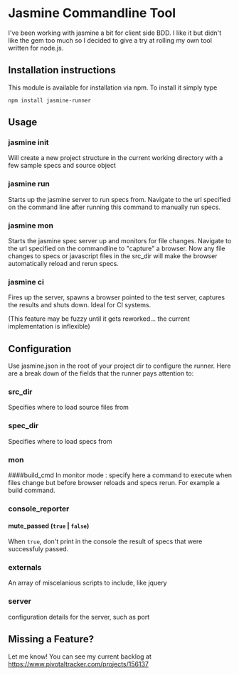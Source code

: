 # Jasmine Commandline Tool
I've been working with jasmine a bit for client side BDD. I like it but didn't like the gem too much so I decided to give a try at rolling my own tool written for node.js. 

## Installation instructions
This module is available for installation via npm. To install it simply type

	npm install jasmine-runner

## Usage

### jasmine init
Will create a new project structure in the current working directory with a few sample specs and source object

### jasmine run
Starts up the jasmine server to run specs from. Navigate to the url specified on the command line after running this command to manually run specs.

### jasmine mon
Starts the jasmine spec server up and monitors for file changes. Navigate to the url specified on the commandline to "capture" a browser. Now any file changes to specs or javascript files in the src_dir will make the browser automatically reload and rerun specs.

### jasmine ci
Fires up the server, spawns a browser pointed to the test server, captures the results and shuts down. Ideal for CI systems.

(This feature may be fuzzy until it gets reworked... the current implementation is inflexible)

## Configuration
Use jasmine.json in the root of your project dir to configure the runner. Here are a break down of the fields that the runner pays attention to:

### src_dir
Specifies where to load source files from

### spec_dir
Specifies where to load specs from

### mon  
####build_cmd
In monitor mode : specify here a command to execute when files change but before browser reloads and specs rerun. For example a build command.

### console_reporter
#### mute_passed (`true` | `false`)
When `true`, don't print in the console the result of specs that were successfuly passed.

### externals
An array of miscelanious scripts to include, like jquery

### server
configuration details for the server, such as port

## Missing a Feature?
Let me know! You can see my current backlog at https://www.pivotaltracker.com/projects/156137

